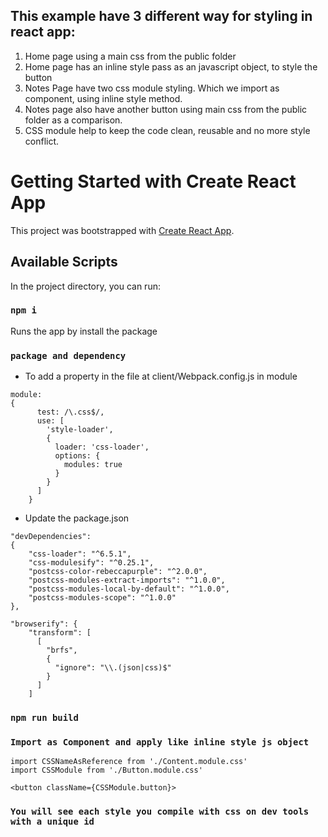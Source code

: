 ## This example have 3 different way for styling in react app:
1. Home page using a main css from the public folder
2. Home page has an inline style pass as an javascript object, to style the button
3. Notes Page have two css module styling. Which we import as component, using inline style method.
4. Notes page also have another button using main css from the public folder as a comparison.
5. CSS module help to keep the code clean, reusable and no more style conflict.

# Getting Started with Create React App

This project was bootstrapped with [Create React App](https://github.com/facebook/create-react-app).

## Available Scripts

In the project directory, you can run:

### `npm i`

Runs the app by install the package

### `package and dependency`

* To add a property in the file at client/Webpack.config.js in module
```
module: 
{
      test: /\.css$/,
      use: [
        'style-loader',
        {
          loader: 'css-loader',
          options: {
            modules: true
          }
        }
      ]
    }
```
* Update the package.json
```
"devDependencies":
{
    "css-loader": "^6.5.1",
    "css-modulesify": "^0.25.1",
    "postcss-color-rebeccapurple": "^2.0.0",
    "postcss-modules-extract-imports": "^1.0.0",
    "postcss-modules-local-by-default": "^1.0.0",
    "postcss-modules-scope": "^1.0.0"
},

"browserify": {
    "transform": [
      [
        "brfs",
        {
          "ignore": "\\.(json|css)$"
        }
      ]
    ]
```

### `npm run build`

### `Import as Component and apply like inline style js object`
```
import CSSNameAsReference from './Content.module.css'
import CSSModule from './Button.module.css'

<button className={CSSModule.button}>
```
### `You will see each style you compile with css on dev tools with a unique id`

